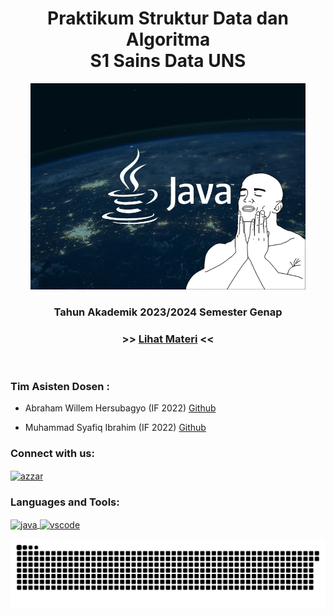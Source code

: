 <h1 align="center"> Praktikum Struktur Data dan Algoritma <br /> S1 Sains Data UNS </h1>
<p align ="center">  <img width = "440" height "248" src = "Material\coverRepo.png" </p>
<h3 align="center"> Tahun Akademik 2023/2024 Semester Genap </h3>
<h3 align ="center">  >> <a align = "center" href = "Material\DaftarMateri.md"> 
<span align="center">Lihat Materi</span></a> << </h3>

<br>
<p align="right"> <h3>Tim Asisten Dosen :</h3></p>

- Abraham Willem Hersubagyo (IF 2022) [Github](https://github.com/AbrahamWillemH)

- Muhammad Syafiq Ibrahim (IF 2022) [Github](https://github.com/SyafiqMSI)

<h3 align="left">Connect with us:</h3>
<p align="left">
  <a href="https://wa.me/+6281391611958" target="blank"><img align="center"
         src="https://img.shields.io/badge/whatsapp-4B7F1.svg?style=for-the-badge&logo=whatsapp&logoColor=white"
         alt="azzar" height="30"/></a>
</p>

<h3 align="left">Languages and Tools:</h3>
<div align="left">
  <a href="https://www.w3schools.com/java/" target="_blank" rel="noreferrer">
    <img src="https://raw.githubusercontent.com/bablubambal/All_logo_and_pictures/1ac69ce5fbc389725f16f989fa53c62d6e1b4883/programming%20languages/java.svg" alt="java" height="70" width="70" style="vertical-align: middle;" />
  </a>
  <a href="https://code.visualstudio.com/download" target="_blank" rel="noreferrer">
    <img src="https://raw.githubusercontent.com/bablubambal/All_logo_and_pictures/62487087dc4f4f5efee637addbc67a16dd374bf6/text%20editors/vscode.svg" alt="vscode" height="50" width="50" style="vertical-align: middle;" />
  </a>
</div>

![snake gif](https://github.com/TekyaygilFethi/TekyaygilFethi/blob/output/github-contribution-grid-snake.svg)